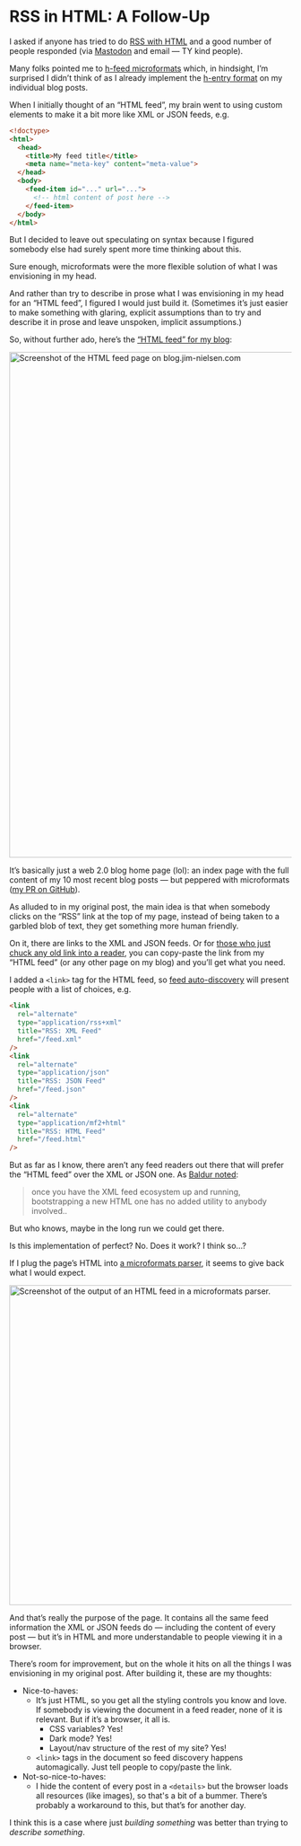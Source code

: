 # RSS in HTML: A Follow-Up

I asked if anyone has tried to do [RSS with HTML](https://blog.jim-nielsen.com/2024/rss-in-html/) and a good number of people responded (via [Mastodon](https://mastodon.social/@jimniels/111775081836258706) and email — TY kind people).

Many folks pointed me to [h-feed microformats](http://microformats.org/wiki/h-feed) which, in hindsight, I’m surprised I didn’t think of as I already implement the [h-entry format](http://microformats.org/wiki/h-entry) on my individual blog posts.

When I initially thought of an “HTML feed”, my brain went to using custom elements to make it a bit more like XML or JSON feeds, e.g.

```html
<!doctype>
<html>
  <head>
    <title>My feed title</title>
    <meta name="meta-key" content="meta-value">
  </head>
  <body>
    <feed-item id="..." url="...">
      <!-- html content of post here -->
    </feed-item>
  </body>
</html>
```

But I decided to leave out speculating on syntax because I figured somebody else had surely spent more time thinking about this.

Sure enough, microformats were the more flexible solution of what I was envisioning in my head.

And rather than try to describe in prose what I was envisioning in my head for an “HTML feed”, I figured I would just build it. (Sometimes it’s just easier to make something with glaring, explicit assumptions than to try and describe it in prose and leave unspoken, implicit assumptions.)

So, without further ado, here’s the [“HTML feed” for my blog](https://blog.jim-nielsen.com/feed.xml):

<img src="https://cdn.jim-nielsen.com/blog/2024/html2-site.png" width="1052" height="901" alt="Screenshot of the HTML feed page on blog.jim-nielsen.com" />

It’s basically just a web 2.0 blog home page (lol): an index page with the full content of my 10 most recent blog posts — but peppered with microformats ([my PR on GitHub](https://github.com/jimniels/blog/pull/49/files#diff-063b548d78e4df555ca5d59ec05c630215d2aac1241951f65a69ea4348e19ea3R99)).

As alluded to in my original post, the main idea is that when somebody clicks on the “RSS” link at the top of my page, instead of being taken to a garbled blob of text, they get something more human friendly.

On it, there are links to the XML and JSON feeds. Or for [those who just chuck any old link into a reader](https://chriscoyier.net/2024/01/13/exposed-rss/), you can copy-paste the link from my “HTML feed” (or any other page on my blog) and you’ll get what you need.

I added a `<link>` tag for the HTML feed, so [feed auto-discovery](https://blog.jim-nielsen.com/2021/automatically-discoverable-rss-feeds/) will present people with a list of choices, e.g.

```html
<link
  rel="alternate"
  type="application/rss+xml"
  title="RSS: XML Feed"
  href="/feed.xml"
/>
<link
  rel="alternate"
  type="application/json"
  title="RSS: JSON Feed"
  href="/feed.json"
/>
<link
  rel="alternate"
  type="application/mf2+html"
  title="RSS: HTML Feed"
  href="/feed.html"
/>
```

But as far as I know, there aren’t any feed readers out there that will prefer the “HTML feed” over the XML or JSON one. As [Baldur noted](https://toot.cafe/@baldur/111776345453097179):

> once you have the XML feed ecosystem up and running, bootstrapping a new HTML one has no added utility to anybody involved..

But who knows, maybe in the long run we could get there.

Is this implementation of perfect? No. Does it work? I think so…?

If I plug the page’s HTML into [a microformats parser](https://microformats.github.io/microformats-parser/), it seems to give back what I would expect.

<img src="https://cdn.jim-nielsen.com/blog/2024/html2-parser.png" width="716" height="570" alt="Screenshot of the output of an HTML feed in a microformats parser." />

And that’s really the purpose of the page. It contains all the same feed information the XML or JSON feeds do — including the content of every post — but it’s in HTML and more understandable to people viewing it in a browser.

There’s room for improvement, but on the whole it hits on all the things I was envisioning in my original post. After building it, these are my thoughts:

- Nice-to-haves:
    - It’s just HTML, so you get all the styling controls you know and love. If somebody is viewing the document in a feed reader, none of it is relevant. But if it’s a browser, it all is.
        - CSS variables? Yes!
        - Dark mode? Yes!
        - Layout/nav structure of the rest of my site? Yes!
    - `<link>` tags in the document so feed discovery happens automagically. Just tell people to copy/paste the link.
- Not-so-nice-to-haves:
    - I hide the content of every post in a `<details>` but the browser loads all resources (like images), so that's a bit of a bummer. There’s probably a workaround to this, but that’s for another day.

I think this is a case where just _building something_ was better than trying to _describe something_.
